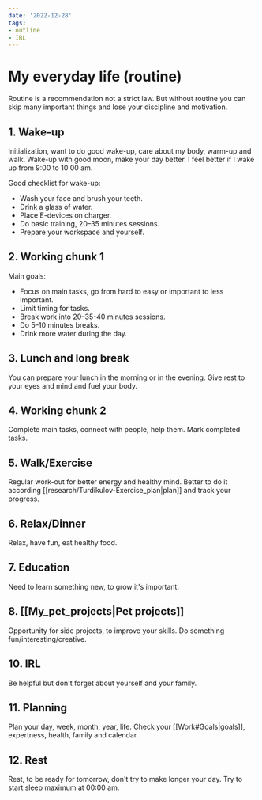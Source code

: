 ```yaml
---
date: '2022-12-28'
tags:
- outline
- IRL
---
```


# My everyday life (routine)

Routine is a recommendation not a strict law. But without routine you can skip
many important things and lose your discipline and motivation.

## 1. Wake-up

Initialization, want to do good wake-up, care about my body, warm-up and walk.
Wake-up with good moon, make your day better.
I feel better if I wake up from 9:00 to 10:00 am.

Good checklist for wake-up:
- Wash your face and brush your teeth.
- Drink a glass of water.
- Place E-devices on charger.
- Do basic training, 20–35 minutes sessions.
- Prepare your workspace and yourself.

## 2. Working chunk 1

Main goals:
- Focus on main tasks, go from hard to easy or important to less important.
- Limit timing for tasks.
- Break work into 20–35-40 minutes sessions.
- Do 5–10 minutes breaks.
- Drink more water during the day.

## 3. Lunch and long break

You can prepare your lunch in the morning or in the evening.
Give rest to your eyes and mind and fuel your body.

## 4. Working chunk 2

Complete main tasks, connect with people, help them.
Mark completed tasks.

## 5. Walk/Exercise

Regular work-out for better energy and healthy mind. Better to do it according
[[research/Turdikulov-Exercise_plan|plan]] and track your progress.

## 6. Relax/Dinner

Relax, have fun, eat healthy food.

## 7. Education

Need to learn something new, to grow it's important.

## 8. [[My_pet_projects|Pet projects]]

Opportunity for side projects, to improve your skills.
Do something fun/interesting/creative.

## 10. IRL

Be helpful but don't forget about yourself and your family.

## 11. Planning

Plan your day, week, month, year, life.
Check your [[Work#Goals|goals]], expertness, health, family and calendar.

## 12. Rest

Rest, to be ready for tomorrow, don't try to make longer your day.
Try to start sleep maximum at 00:00 am.
